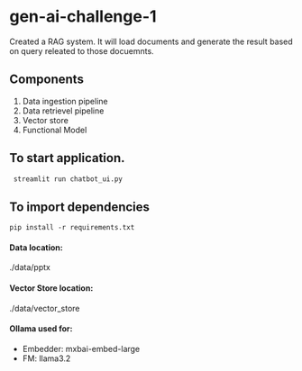 # gen-ai-challenge-1
Created a RAG system. It will load documents and generate the result based on query releated to those docuemnts.

## Components
1. Data ingestion pipeline
2. Data retrievel pipeline
3. Vector store
4. Functional Model

## To start application.
```Python
 streamlit run chatbot_ui.py
```
## To import dependencies 
```Pyhton
pip install -r requirements.txt
```

#### Data location:
./data/pptx

#### Vector Store location:
./data/vector_store

#### Ollama used for:
- Embedder: mxbai-embed-large
- FM: llama3.2